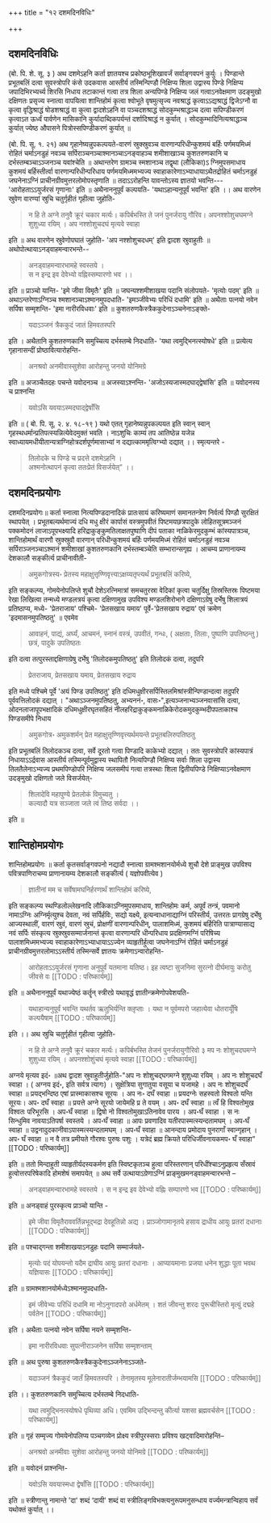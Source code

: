+++
title = "१२ दशमदिनविधिः"

+++
## दशमदिनविधिः

(बो. पि. शे. सू. ३ ) अथ दशमेऽहनि कर्ता ज्ञातयश्च प्रकोष्ठभूशिखावर्जं सर्वाङ्गवपनं कुर्युः । पिण्डान्ते प्रभूतबलिं दत्वा सुवस्त्रोपरि कंसे उदकवास आस्तीर्य तस्मिन्पिण्डौ निक्षिप्य शिला उद्वास्य पिण्डे निक्षिप्य जपादिभिरभ्यर्च्य शिरसि निधाय तटाकान्तं गत्वा तत्र शिला अन्यपिण्डे निक्षिप्य जलं गत्वाऽनवेक्षमाण उदङ्मुखो दक्षिणतः प्रसृज्य स्नात्वा वापयित्वा शान्तिहोमं कृत्वा श्वोभूते वृषमुत्सृज्य नवश्राद्धं कृत्वाऽऽद्यश्राद्धं द्विजेऽग्नौ वा कृत्वा वृद्धिश्राद्धं षोडशश्राद्धं वा कुत्वा द्वादशेऽहनि वा पञ्चदशश्राद्धं सोदकुम्भश्राद्धञ्च दत्वा सपिण्डीकरणं कृत्वाऽत ऊर्ध्वं पार्वणेन मासिकानि कुर्यादाब्दिकपर्यन्तं दर्शादिश्राद्धं न कुर्यात् । सोदकुम्भादिनित्यश्राद्धञ्च कुर्यात् ज्येष्ठ औपासने पित्रोस्सपिण्डीकरणं कुर्यात् ॥

(बो. पि. सू. १. २१) अथ गृहानेष्यन्नुपकल्पयते-वारणं स्रुक्स्रुवञ्च वारणान्परिधीन्कुशमयं बर्हिः पर्णमयमिध्मं रोहितं चर्माऽनडुहं नवञ्च सर्पिराञ्चनञ्चाश्मानञ्चाऽनङ्वाहञ्च शमीशाखाञ्च कुशतरुणकानि च दर्भस्तम्बञ्चाऽञ्जनञ्च यवांश्चेति ॥ अथान्तरेण ग्रामञ्च स्मशानञ्च तद्वृथा (लौकिका)ऽ ग्निमुपसमाधाय कुशमयं बर्हिस्तीर्त्वा वारणान्परिधीन्परिधाय पर्णमयमिध्ममभ्यज्य स्वाहाकारेणाऽभ्याधायाऽथैतद्रोहितं चर्माऽनडुहं जघनेनाऽग्निं प्राचीनग्रीवमुत्तरलोमोपस्तृणाति ॥ तदाऽऽरोहन्ति यावन्तोऽस्य ज्ञातयो भवन्ति--- 'आरोहताऽऽयुर्जरसं गृणानाः' इति ॥ अथैनाननुपूर्वं कल्पयति- 'यथाऽहान्यनुपूर्वं भवन्ति' इति ।। अथ वारणेन स्रुवेण वारण्यां स्रुचि चतुर्गृहीतं गृहीत्वा जुहोति-

> न हि ते अग्ने तनुवै क्रूरं चकार मर्त्यः। कपिर्बभस्ति ते जनं पुनर्जरायु गौरिव। अपनश्शोशुचघमग्ने शुशुध्या रयिम् । अप नश्शोशुचदघं मृत्यवे स्वाहा 

इति ॥ अथ वारणेन स्रुवेणोपघातं जुहोति- 'अप नश्शोशुचदधम्' इति द्वादश स्रुवाहुतीः ॥ अथोपोत्थायाऽनड्वाहमन्वारभन्ते-- 

> अनड्वाहमन्वारभामहे स्वस्तये ।  
स न इन्द्र इव देवेभ्यो वह्निस्सम्पारणो भव ।।  

इति ॥ प्राञ्चो यान्ति- 'इमे जीवा विमृतैः' इति ॥ जघन्यश्शमीशाखया पदानि संलोपयते- 'मृत्योः पदम्' इति ॥ अथाऽन्तरेणाऽग्निञ्च श्मशानञ्चाऽश्मानमुपदधाति- 'इमञ्जीवेभ्यः परिधिं दधामि' इति ॥ अथैताः पत्नयो नवेन सर्पिषा सम्मृशन्ति- 'इमा नारीरविधवाः' इति ॥ कुशतरुणकैस्त्रैककुदेनाऽञ्चनेनाऽङ्क्ते- 

> यदाऽञ्जनं त्रैककुदं जातं हिमवतस्परि

इति । अथैतानि कुशतरुणकानि समुच्चित्य दर्भस्तम्बे निदधाति- 'यथा त्वमुद्भिनत्स्योषधे' इति ॥ प्रत्येत्य गृहानासन्दीं प्रोष्ठावित्यारोहन्ति- 

> अनश्रवो अनमीवास्सुशेवा आरोहन्तु जनयो योनिमग्रे  

इति ॥ अजञ्चैतदहः पचन्ते यवोदनञ्च ॥ अजस्याऽश्नन्ति- 'अजोऽस्यजास्मदघाद्द्वेषांसि' इति ॥ यवोदनस्य च प्राश्नन्ति 

> यवोऽसि यवयाऽस्मदघाद्द्वेषाँसि

इति ॥ ( बो. पि. सू. २. ४. १८-१९ ) यथो एतत् गृहानेष्यन्नुपकल्पयत इति स्वान् स्वान् गृहस्थधर्मान्प्रतिपत्स्यन्नित्येवेदमुक्तं भवति । नाऽशुचिः काम्यं तप आतिष्ठेन्न यजेन्न स्वाध्यायमधीयीतान्यत्राग्निहोत्रदर्शपूर्णमासाभ्यां न दद्यात्काममृत्विग्भ्यो दद्यात् ।। स्मृत्यन्तरे - 

> तिलोदके च पिण्डे च प्रदत्ते दशमेऽहनि ।  
अश्मनोत्थापनं कृत्वा ततःप्रेतं विसर्जयेत्” ।।  

## दशमदिनप्रयोगः

दशमदिनप्रयोगः॥ कर्ता स्नात्वा नित्यपिण्डदानादिकं प्रातःसायं करिष्यमाणं समानतन्त्रेण निर्वर्त्य पिण्डौ सुरक्षितं स्थापयेत् । प्रभूतबल्यर्थमाज्यं दधि मधु क्षीरं कार्पासं वस्त्रमुपवीतं पिष्टमयछत्रपादुके लोहितसूत्रमञ्जनं पक्कमोदनं लाजाऽपूपभक्ष्यादि हरिद्राकुङ्कुमतिलाक्षतपुष्पाणि दीपं पताका नाळिकेरमुदकुम्भं कांस्यपात्रञ्च, शान्तिहोमार्थं वारणौ स्रुक्स्रुवौ वारणान् परिधीन्कुशमयं बर्हिः पर्णमयमिध्मं रोहितं चर्माऽनडुहं नवञ्च सर्पिराञ्जनञ्चाऽश्मानं शमीशाखां कुशतरुणकानि दर्भस्तम्बञ्चेति सम्भारान्सगृह्य । आचम्य प्राणानायम्य देशकालौ सङ्कीर्त्य प्राचीनावीती-

>अमुकगोत्रस्य॰ प्रेतस्य महाक्षुत्तृण्णिवृत्त्याऽक्षय्यतृप्त्यर्थं प्रभूतबलिं करिष्ये,

इति सङ्कल्प्य, गोमयेनोपलिप्ते शुचौ देशेऽरत्निमात्रां समचतुरस्रा वेदिकां कृत्वा चतुर्दिक्षु तिस्रस्तिस्रः पिष्टमया रेखा लिखित्वा तन्मध्ये मण्डलत्रयं कृत्वा दक्षिणामुख उपविश्य मण्डलशिरोभागे दक्षिणाऽग्रेषु दर्भेषु शिलात्रयं प्रतिष्ठाप्य, मध्ये- 'प्रेतराजाय' पश्चिमे- 'प्रेतसखाय यमाय' पूर्वे-'प्रेतसखाय रुद्राय' एवं क्रमेण 'इदमासनमुपतिष्ठतु' ॥ एवमेव 

> आवाहनं, पाद्यं, अर्घ्यं, आचमनं, स्नानं वस्त्रं, उपवीतं, गन्धः, ( अक्षताः, तिलाः, पुष्पाणि उपतिष्ठन्तु ) छत्रं, पादुके उपतिष्ठतः 

इति दत्वा तत्पुरस्ताद्दक्षिणाग्रेषु दर्भेषु 'तिलोदकमुपतिष्ठतु' इति तिलोदकं दत्वा, तदुपरि 

> प्रेतराजाय, प्रेतसखाय यमाय, प्रेतसखाय रुद्राय

इति मध्ये पश्चिमे पूर्वे 'अयं पिण्ड उपतिष्ठतु' इति दधिमधुक्षीरसर्पिस्तिलमिश्रांस्त्रीन्पिण्डान्दत्वा तदुपरि पूर्ववत्तिलोदकं दद्यात् । "अथाऽञ्जनमुपतिष्ठतु, अभ्यननं॰, वासः॰",इत्यञ्जनाभ्यञ्जनवासांसि दत्वा, ओदनलाजापूपभक्षादिकं दधिमधुक्षीरघृतसहितं नीलहरिद्राकुङ्कमनाळिकेरोदकमुदकुम्भदीपपताकाश्च पिण्डसमीपे निधाय

> अमुकगोत्र॰ अमुकशर्मन् प्रेत महाक्षुत्तृण्णिवृत्त्यर्थमयन्ते प्रभूतबलिरुपतिष्ठतु

इति प्रभूतबलिं तिलोदकञ्च दत्वा, सर्वे दूरतो गत्वा पिण्डादि काकेभ्यो दद्यात् । ततः सुवस्त्रोपरि कांस्यपात्रं निधायाऽऽर्द्रवास आस्तीर्य तस्मिन्पूर्वमुद्वास्य स्थापितौ नित्यपिण्डौ निक्षिप्य सर्वाः शिला उद्वास्य तिलतैलेनाऽभ्यज्य प्रथमपिण्डोपरि निक्षिप्य जलसमीपं गत्वा तत्रस्थाः शिला द्वितीयपिण्डे निक्षिप्याऽनवेक्षमाण उदङ्मुखो दक्षिणतो जले विसर्जयेत्- 

> शिलादेवि महापुण्ये प्रेतलोकं विमुच्यतु ।  
कल्यादौ यत्र सञ्जाता जले त्वं तिष्ठ सर्वदा ।।  

इति ॥

## शान्तिहोमप्रयोगः

शान्तिहोमप्रयोगः ॥ कर्ता कृतसर्वाङ्गवपनो नद्यादौ स्नात्वा ग्रामश्मशानयोर्मध्ये शुचौ देशे प्राङ्मुख उपविश्य पवित्रपाणिराचम्य प्राणानायम्य देशकालौ सङ्कीर्त्य ( यज्ञोपवीत्येव ) 

> ज्ञातीनां मम च सर्वेषामघनिर्हरणार्थं शान्तिहोमं करिष्ये, 

इति सङ्कल्प्य स्थण्डिलोल्लेखनादि लौकिकाऽग्निमुपसमाधाय, शान्तिहोमः कर्म, अपूर्वं तन्त्रं, पवमानो नामाऽग्निः अग्निर्मृत्युश्च देवता, नवं सर्पिर्हविः, सद्यो यक्ष्ये, इत्यन्वाधानाद्याग्निं परिस्तीर्य, उत्तरतः प्रागग्रेषु दर्भेषु आज्यस्थालीं, वारणं स्रुवं, वारणं स्रुचं, प्रोक्षणीं वारणान्परिधीन्, पालाशमिध्मं, कुशमयं बर्हिरिति पात्राण्यासाद्य नवं सर्पिः संस्कृत्य स्रुक्स्रुवसम्मार्जनान्तं कृत्वा वारणान्परि धीन्परिधाय प्रदक्षिणमग्निं परिषिच्य पालाशमिध्ममभ्यज्य स्वाहाकारेणाऽभ्याधायाऽऽज्येन व्याहृतीर्हुत्वा जघनेनाऽग्निं रोहितं चर्माऽनडुहं प्राचीनग्रीवमुत्तरलोमाऽऽस्तीर्य तस्मिन्सर्वे ज्ञातयः क्रमेणाऽन्वारोहन्ति-

> आरोहताऽऽयुर्जरसं गृणाना अनुपूर्वं यतमाना यतिष्ठ। इह त्वष्टा सुजनिमा सुरत्नो दीर्घमायुः करोतु जीवसे वः
[[TODO : परिष्कार्यम्]]

इति ॥ अथैनाननुपूर्वं यथाज्येष्ठं कर्तॄन् स्त्रीरग्रे
यथावृद्धं ज्ञातीन्क्रमेणोपवेशयति- 

> यथाहान्यनुपूर्वं भवन्ति यथर्तव ऋतुभिर्यन्ति क्लृप्ताः । यथा न पूर्वमपरो जहात्येवा
धोतरायूँषि कल्पयैषाम्
[[TODO : परिष्कार्यम्]]

इति ।। अथ स्रुचि चतुर्गृहीतं गृहीत्वा जुहोति-

> न हि ते अग्ने तनुवै क्रूरं चकार मर्त्यः। कपिर्बभस्ति तेजनं पुनर्जरायुगौरिवो ३ मप नः शोशुचदघमग्ने शुशुध्या रयिम् । अपनश्शोशुंचघं मृत्यवे स्वाहा
[[TODO : परिष्कार्यम्]]

 अग्नये मृत्यव इदं॰ ॥अथ द्वादश स्रुवाहुतीर्जुहोति-"अप नः शोशुचद्घगमग्ने शुशुध्या रयिम् । अप नः शोशुचदघँ स्वाहा । ( अग्नय इदं॰, इति सर्वत्र त्यागः) । सुक्षेत्रिया सुगातुया वसूया च यजामहे । अप नः शोशुचदघँ स्वाहा ॥ प्रयद्भन्दिष्ठ एषां प्रास्माकासश्च सूरयः । अप नः॰ दघँ स्वाहा ॥ प्रयदग्नेः सहस्वतो विश्वतो यन्ति सूरयः। अप॰ दघँ स्वाहा ॥ प्रयत्ते अग्ने सूरयो जायेमहि प्र ते वयम् । अप॰ दघँ स्वाहा ॥ त्वँ हि विश्वतोमुख विश्वतः परिभूरसि । अप॰घँ स्वाहा ॥ द्विषो नो विश्वतोमुखाऽतिनावेव पारय । अप॰घँ स्वाहा । स नः सिन्धुमिव नावयाऽतिपर्षा स्वस्तये । अप॰घँ स्वाहा ॥ आपः प्रवणादिव यतीरपास्मत्स्यन्दतामघम् । अप॰घँ स्वाहा ॥ उद्वनादुदकानीवाऽपास्मत्स्यन्दतामघम् । अप॰घँ स्वाहा ॥ आनन्दाय प्रमोदाय पुनरागाँ स्वान्गृहान् । अप॰ घँ स्वाहा ॥ न वै तत्र प्रमीयते गौरश्वः पुरुषः पशुः । यत्रेदं ब्रह्म क्रियते परिधिर्जीवनायकमप॰ घँ स्वाहा” 
 [[TODO : परिष्कार्यम्]]

 इति ॥ ततो मिन्दाहुती व्याहृतीर्यदस्यकर्मण इति स्विष्टकृतञ्च हुत्वा परिस्तरणान् परिधींश्चाऽनुप्रहृत्य सँस्रावं हुत्वोत्तरपरिषेकादि होमशेषं समापयेत् ॥ अथ सर्वे उत्थायाऽग्रेणाऽग्निं प्राङ्मुखमनड्वाहमन्वारभन्ते –

> अनड्वाहमन्वारभामहे स्वस्तये । स न इन्द्र इव देवेभ्यो वह्निः सम्पारणो भव
[[TODO : परिष्कार्यम्]]

इति ॥ अनड्वाहं पुरस्कृत्य प्राञ्चो यान्ति -

> इमे जीवा विमृतैराववर्तिन्नभूद्भद्रा देवहूतिन्नो अद्य । प्राञ्जोगामानृतये हसाय द्राधीय आयुः प्रतरां दधानाः
[[TODO : परिष्कार्यम्]]

 इति ॥ पश्चाद्गन्ता शमीशाखयाऽनडुहः पदानि सम्मार्जयते-
 
 > मृत्योः पदं योपयन्तो यदैम द्राघीय आयुः प्रतरां दधानाः । आप्यायमानाः प्रजया धनेन शुद्धाः पूता भवथ यज्ञियासः
 [[TODO : परिष्कार्यम्]]

 इति ॥ ग्रामश्मशानयोर्मध्येऽश्मानमुपदधाति-
 
 > इमं जीवेभ्यः परिधिं दधामि मा नोऽनुगादपरो अर्धमेतम् । शतं जीवन्तु शरदः पुरूचीस्तिरो मृत्युं दद्महे पर्वतेन
 [[TODO : परिष्कार्यम्]]

 इति । अथैताः पत्नयो नवेन सर्पिषा नयने सम्मृशन्ति-

 > इमा नारीरविधवाः सुपत्नीराञ्जनेन सर्पिषा सम्मृशन्ताम्
 
इति ॥ अथ पुरुषा कुशतरुणकैस्त्रैककुदेनाऽञ्जनेनाऽञ्जते-

> यदाञ्जनं त्रैककुदं जातँ हिमवतस्परि । तेनामृतस्य मूलेनारातीर्जम्भयामसि
[[TODO : परिष्कार्यम्]]

इति ।। कुशतरुणकानि समुच्चित्य दर्भस्तम्बे निदधाति-

> यथा त्वमुद्भिनत्स्योषधे पृथिव्या अधि। एवमिम उद्भिन्दन्तु कीर्त्या यशसा ब्रह्मवर्चसेन
[[TODO : परिष्कार्यम्]]

इति ॥ गृहं सम्मृज्य गोमयेनोपलिप्य पञ्चगव्येन प्रोक्ष्य स्त्रीपुरस्सराः प्रविश्य खट्वादिमारोहन्ति–

> अनश्रवो अनमीवाः सुशेवा आरोहन्तु जनयो योनिमग्रे
[[TODO : परिष्कार्यम्]]

इति ॥ यवोदनं प्राश्नन्ति- 

> यवोऽसि यवयास्मधा द्वेषाँसि
[[TODO : परिष्कार्यम्]]

इति ॥ स्त्रीणान्तु नामान्ते 'दा' शब्दं ‘दायी' शब्दं वा स्त्रीलिङ्गविभक्त्यनुरूपमनुसन्धाय वर्ज्यमन्त्रान्विहाय सर्वं यथोक्तं कुर्यात् ।।